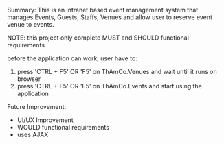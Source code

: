 Summary:
This is an intranet based event management system that manages Events, Guests, Staffs, Venues and allow user to reserve event venue to events.

NOTE: this project only complete MUST and SHOULD functional requirements

before the application can work, user have to: 
1) press 'CTRL + F5' OR 'F5' on ThAmCo.Venues and wait until it runs on browser
2) press 'CTRL + F5' OR 'F5' on ThAmCo.Events and start using the application

Future Improvement:
- UI/UX Improvement
- WOULD functional requirements
- uses AJAX

